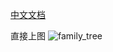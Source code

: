 [中文文档](https://www.jianshu.com/p/ac5bc6e35467)

直接上图
![family_tree](https://upload-images.jianshu.io/upload_images/5007282-46e3bf6a80f5e41d.gif?imageMogr2/auto-orient/strip%7CimageView2/2/w/400/format/webp)
